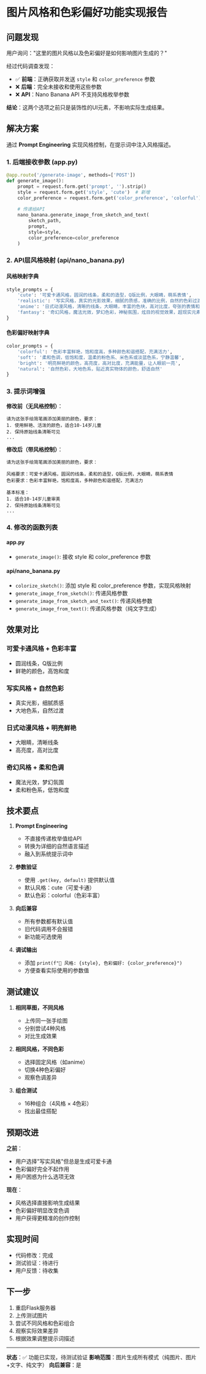 # 图片风格和色彩偏好功能实现报告

## 问题发现

用户询问："这里的图片风格以及色彩偏好是如何影响图片生成的？"

经过代码调查发现：
- ✅ **前端**：正确获取并发送 `style` 和 `color_preference` 参数
- ❌ **后端**：完全未接收和使用这些参数
- ❌ **API**：Nano Banana API 不支持风格枚举参数

**结论**：这两个选项之前只是装饰性的UI元素，不影响实际生成结果。

## 解决方案

通过 **Prompt Engineering** 实现风格控制，在提示词中注入风格描述。

### 1. 后端接收参数 (app.py)

```python
@app.route('/generate-image', methods=['POST'])
def generate_image():
    prompt = request.form.get('prompt', '').strip()
    style = request.form.get('style', 'cute')  # 新增
    color_preference = request.form.get('color_preference', 'colorful')  # 新增
    
    # 传递给API
    nano_banana.generate_image_from_sketch_and_text(
        sketch_path, 
        prompt, 
        style=style, 
        color_preference=color_preference
    )
```

### 2. API层风格映射 (api/nano_banana.py)

#### 风格映射字典

```python
style_prompts = {
    'cute': '可爱卡通风格，圆润的线条，柔和的造型，Q版比例，大眼睛，萌系表情',
    'realistic': '写实风格，真实的光影效果，细腻的质感，准确的比例，自然的色彩过渡',
    'anime': '日式动漫风格，清晰的线条，大眼睛，丰富的色块，高对比度，夸张的表情和动作',
    'fantasy': '奇幻风格，魔法光效，梦幻色彩，神秘氛围，炫目的视觉效果，超现实元素'
}
```

#### 色彩偏好映射字典

```python
color_prompts = {
    'colorful': '色彩丰富鲜艳，饱和度高，多种颜色和谐搭配，充满活力',
    'soft': '柔和色调，低饱和度，温柔的粉色系、米色系或淡蓝色系，宁静温馨',
    'bright': '明亮鲜艳的颜色，高亮度，高对比度，充满能量，让人眼前一亮',
    'natural': '自然色彩，大地色系，贴近真实物体的颜色，舒适自然'
}
```

### 3. 提示词增强

**修改前（无风格控制）**：
```
请为这张手绘简笔画添加美丽的颜色，要求：
1. 使用鲜艳、活泼的颜色，适合10-14岁儿童
2. 保持原始线条清晰可见
...
```

**修改后（带风格控制）**：
```
请为这张手绘简笔画添加美丽的颜色，要求：

风格要求：可爱卡通风格，圆润的线条，柔和的造型，Q版比例，大眼睛，萌系表情
色彩要求：色彩丰富鲜艳，饱和度高，多种颜色和谐搭配，充满活力

基本标准：
1. 适合10-14岁儿童审美
2. 保持原始线条清晰可见
...
```

### 4. 修改的函数列表

#### app.py
- `generate_image()`: 接收 style 和 color_preference 参数

#### api/nano_banana.py
- `colorize_sketch()`: 添加 style 和 color_preference 参数，实现风格映射
- `generate_image_from_sketch()`: 传递风格参数
- `generate_image_from_sketch_and_text()`: 传递风格参数
- `generate_image_from_text()`: 传递风格参数（纯文字生成）

## 效果对比

### 可爱卡通风格 + 色彩丰富
- 圆润线条，Q版比例
- 鲜艳的颜色，高饱和度

### 写实风格 + 自然色彩
- 真实光影，细腻质感
- 大地色系，自然过渡

### 日式动漫风格 + 明亮鲜艳
- 大眼睛，清晰线条
- 高亮度，高对比度

### 奇幻风格 + 柔和色调
- 魔法光效，梦幻氛围
- 柔和粉色系，低饱和度

## 技术要点

1. **Prompt Engineering**
   - 不直接传递枚举值给API
   - 转换为详细的自然语言描述
   - 融入到系统提示词中

2. **参数验证**
   - 使用 `.get(key, default)` 提供默认值
   - 默认风格：cute（可爱卡通）
   - 默认色彩：colorful（色彩丰富）

3. **向后兼容**
   - 所有参数都有默认值
   - 旧代码调用不会报错
   - 新功能可选使用

4. **调试输出**
   - 添加 `print(f"🎨 风格: {style}, 色彩偏好: {color_preference}")`
   - 方便查看实际使用的参数值

## 测试建议

1. **相同草图，不同风格**
   - 上传同一张手绘图
   - 分别尝试4种风格
   - 对比生成效果

2. **相同风格，不同色彩**
   - 选择固定风格（如anime）
   - 切换4种色彩偏好
   - 观察色调差异

3. **组合测试**
   - 16种组合（4风格 × 4色彩）
   - 找出最佳搭配

## 预期改进

**之前**：
- 用户选择"写实风格"但总是生成可爱卡通
- 色彩偏好完全不起作用
- 用户困惑为什么选项无效

**现在**：
- 风格选择直接影响生成结果
- 色彩偏好明显改变色调
- 用户获得更精准的创作控制

## 实现时间

- 代码修改：完成
- 测试验证：待进行
- 用户反馈：待收集

## 下一步

1. 重启Flask服务器
2. 上传测试图片
3. 尝试不同风格和色彩组合
4. 观察实际效果差异
5. 根据效果调整提示词描述

---

**状态**：✅ 功能已实现，待测试验证
**影响范围**：图片生成所有模式（纯图片、图片+文字、纯文字）
**向后兼容**：是
